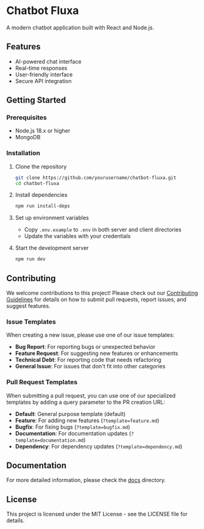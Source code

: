 # Chatbot Fluxa

A modern chatbot application built with React and Node.js.

## Features

- AI-powered chat interface
- Real-time responses
- User-friendly interface
- Secure API integration

## Getting Started

### Prerequisites

- Node.js 18.x or higher
- MongoDB

### Installation

1. Clone the repository
   ```bash
   git clone https://github.com/yourusername/chatbot-fluxa.git
   cd chatbot-fluxa
   ```

2. Install dependencies
   ```bash
   npm run install-deps
   ```

3. Set up environment variables
   - Copy `.env.example` to `.env` in both server and client directories
   - Update the variables with your credentials

4. Start the development server
   ```bash
   npm run dev
   ```

## Contributing

We welcome contributions to this project! Please check out our [Contributing Guidelines](CONTRIBUTING.md) for details on how to submit pull requests, report issues, and suggest features.

### Issue Templates

When creating a new issue, please use one of our issue templates:

- **Bug Report**: For reporting bugs or unexpected behavior
- **Feature Request**: For suggesting new features or enhancements
- **Technical Debt**: For reporting code that needs refactoring
- **General Issue**: For issues that don't fit into other categories

### Pull Request Templates

When submitting a pull request, you can use one of our specialized templates by adding a query parameter to the PR creation URL:

- **Default**: General purpose template (default)
- **Feature**: For adding new features (`?template=feature.md`)
- **Bugfix**: For fixing bugs (`?template=bugfix.md`)
- **Documentation**: For documentation updates (`?template=documentation.md`)
- **Dependency**: For dependency updates (`?template=dependency.md`)

## Documentation

For more detailed information, please check the [docs](docs/) directory.

## License

This project is licensed under the MIT License - see the LICENSE file for details.